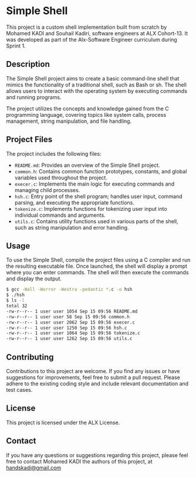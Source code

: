 # Simple Shell

This project is a custom shell implementation built from scratch by Mohamed KADI and Souhail Kadiri, software engineers at ALX Cohort-13. It was developed as part of the Alx-Software Engineer curriculum during Sprint 1.

## Description

The Simple Shell project aims to create a basic command-line shell that mimics the functionality of a traditional shell, such as Bash or sh. The shell allows users to interact with the operating system by executing commands and running programs.

The project utilizes the concepts and knowledge gained from the C programming language, covering topics like system calls, process management, string manipulation, and file handling.

## Project Files

The project includes the following files:

- `README.md`: Provides an overview of the Simple Shell project.
- `common.h`: Contains common function prototypes, constants, and global variables used throughout the project.
- `execer.c`: Implements the main logic for executing commands and managing child processes.
- `hsh.c`: Entry point of the shell program; handles user input, command parsing, and executing the appropriate functions.
- `tokenize.c`: Implements functions for tokenizing user input into individual commands and arguments.
- `utils.c`: Contains utility functions used in various parts of the shell, such as string manipulation and error handling.

## Usage

To use the Simple Shell, compile the project files using a C compiler and run the resulting executable file. Once launched, the shell will display a prompt where you can enter commands. The shell will then execute the commands and display the output.
```bash
$ gcc -Wall -Werror -Wextra -pedantic *.c -o hsh
$ ./hsh
$ ls -l
total 32
-rw-r--r-- 1 user user 1054 Sep 15 09:56 README.md
-rw-r--r-- 1 user user 58 Sep 15 09:56 common.h
-rw-r--r-- 1 user user 2062 Sep 15 09:56 execer.c
-rw-r--r-- 1 user user 1250 Sep 15 09:56 hsh.c
-rw-r--r-- 1 user user 1064 Sep 15 09:56 tokenize.c
-rw-r--r-- 1 user user 1262 Sep 15 09:56 utils.c
```

## Contributing

Contributions to this project are welcome. If you find any issues or have suggestions for improvements, feel free to submit a pull request. Please adhere to the existing coding style and include relevant documentation and test cases.

## License

This project is licensed under the ALX License.

## Contact

If you have any questions or suggestions regarding this project, please feel free to contact Mohamed KADI the authors of this project, at handskadi@gmail.com
